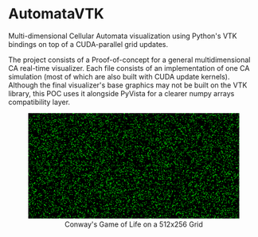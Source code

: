 # AutomataVTK

Multi-dimensional Cellular Automata visualization using Python's VTK bindings on top of a CUDA-parallel grid updates.

The project consists of a Proof-of-concept for a general multidimensional CA real-time visualizer. Each file consists of an implementation of one CA simulation (most of which are also built with CUDA update kernels). Although the final visualizer's base graphics may not be built on the VTK library, this POC uses it alongside PyVista for a clearer numpy arrays compatibility layer.

<center>
    <figure>
        <img src="out_gpu.gif" title="Conway's GoL">
        <figcaption>Conway's Game of Life on a 512x256 Grid</figcaption>
    </figure>
</center>
